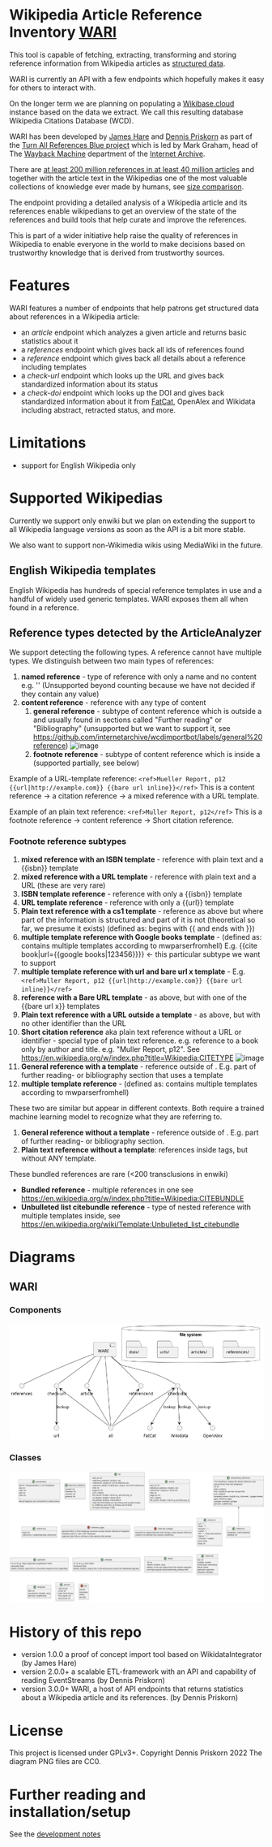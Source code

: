 # Wikipedia Article Reference Inventory [WARI](https://www.wikidata.org/wiki/Q117023013)
This tool is capable of fetching, extracting, transforming and storing 
reference information from Wikipedia articles as [structured data](https://www.wikidata.org/wiki/Q26813700). 

WARI is currently an API with a few endpoints which hopefully makes it easy for others
to interact with.

On the longer term we are planning on populating a [Wikibase.cloud](https://wikibase.cloud/) instance 
based on the data we extract. 
We call this resulting database Wikipedia Citations Database (WCD).

WARI has been developed by [James Hare](https://www.wikidata.org/wiki/Q23041486) 
and [Dennis Priskorn](https://www.wikidata.org/wiki/Q111016131) as part of the 
[Turn All References Blue project](https://www.wikidata.org/wiki/Q115136754) which is led by 
Mark Graham, head of The 
[Wayback Machine](https://www.wikidata.org/wiki/Q648266) department of the 
[Internet Archive](https://www.wikidata.org/wiki/Q461).

There are [at least 200 million references in at least 40 million articles](
https://ieeexplore.ieee.org/abstract/document/9908858) 
and together with the article text in the Wikipedias 
one of the most valuable collections of knowledge ever made by humans, 
see [size comparison](https://en.wikipedia.org/wiki/Wikipedia:Size_comparisons).

The endpoint providing a detailed analysis of a Wikipedia article and its references 
enable wikipedians to get an overview of the state of the references and 
build tools that help curate and improve the references. 

This is part of a wider initiative help raise the quality of references in 
Wikipedia to enable everyone in the world to make decisions 
based on trustworthy knowledge 
that is derived from trustworthy sources.

# Features
WARI features a number of endpoints that help patrons 
get structured data about references in a Wikipedia article:
* an _article_ endpoint which analyzes a given article and returns basic statistics about it 
* a _references_ endpoint which gives back all ids of references found
* a _reference_ endpoint which gives back all details about a reference including templates
* a _check-url_ endpoint which looks up the URL and gives back 
standardized information about its status
* a _check-doi_ endpoint which looks up the DOI and gives back 
standardized information about it from [FatCat](https://fatcat.wiki/), OpenAlex and Wikidata 
including abstract, retracted status, and more.

# Limitations
* support for English Wikipedia only

# Supported Wikipedias
Currently we support only enwiki but we plan on extending 
the support to all Wikipedia language versions as soon as the API is 
a bit more stable.

We also want to support non-Wikimedia wikis using MediaWiki in the future.

## English Wikipedia templates
English Wikipedia has hundreds of special reference templates in use 
and a handful of widely used generic templates. WARI exposes them all when found in a reference.

## Reference types detected by the ArticleAnalyzer
We support detecting the following types. A reference cannot have multiple types. 
We distinguish between two main types of references:
1)  **named reference** - type of reference with only a name and no content e.g. '<ref name="INE"/>' (Unsupported 
beyond counting because we have not decided if they contain any value)
2) **content reference** - reference with any type of content 
   1) **general reference** - subtype of content reference which is outside a <ref></ref> and usually found in 
   sections called "Further reading" or "Bibliography"
   (unsupported but we want to support it, see 
   https://github.com/internetarchive/wcdimportbot/labels/general%20reference)
    ![image](https://user-images.githubusercontent.com/68460690/208092363-ba4b5346-cad7-495e-8aff-1aa4f2f0161e.png)
   2) **footnote reference** - subtype of content reference which is inside a <ref> (supported partially, see below)

Example of a URL-template reference:
`<ref>Mueller Report, p12 {{url|http://example.com}} {{bare url inline}}</ref>`
This is a content reference -> a citation reference -> a mixed reference with a URL template. 

Example of an plain text reference:
`<ref>Muller Report, p12</ref>`
This is a footnote reference -> content reference -> Short citation reference. 

### Footnote reference subtypes
1) **mixed reference with an ISBN template** - reference with plain text and a {{isbn}} template
2) **mixed reference with a URL template** - reference with plain text and a URL (these are very rare)
3) **ISBN template reference** - reference with only a {{isbn}} template
4) **URL template reference** - reference with only a {{url}} template
5) **Plain text reference with a cs1 template** - reference as above but where part of the 
information is structured and part of it is not (theoretical so far, we presume it exists) 
(defined as: begins with {{ and ends with }})
6) **multiple template reference with Google books template** - 
(defined as: contains multiple templates according to mwparserfromhell) 
E.g. {{cite book|url={{google books|123456}}}} <- this particular subtype we want to support
7) **multiple template reference with url and bare url x template** - 
E.g. `<ref>Muller Report, p12 {{url|http://example.com}} {{bare url inline}}</ref>`
8) **reference with a Bare URL template** - as above, but with one of the {{bare url x}} templates 
9) **Plain text reference with a URL outside a template** - as above, but with no other identifier than the URL
10) **Short citation reference** aka plain text reference without a URL or identifier - 
special type of plain text reference. e.g. reference to a book only by author and title. e.g. "Muller Report, p12". 
See https://en.wikipedia.org/w/index.php?title=Wikipedia:CITETYPE
![image](https://user-images.githubusercontent.com/68460690/208091737-abc20b6e-8102-4acd-b0fa-409aa72d9ae8.png)
11) **General reference with a template** - reference outside of <ref>. 
E.g. part of further reading- or bibliography section that uses a template
12) **multiple template reference** - (defined as: contains multiple templates according to mwparserfromhell)

These two are similar but appear in different contexts. Both require a trained machine learning model to recognize 
what they are referring to.
1) **General reference without a template** - reference outside of <ref>. 
E.g. part of further reading- or bibliography section. 
2) **Plain text reference without a template**: references inside <ref> tags, but without ANY template. 

These bundled references are rare (<200 transclusions in enwiki)
* **Bundled reference** - multiple references in one <ref> see 
https://en.wikipedia.org/w/index.php?title=Wikipedia:CITEBUNDLE
* **Unbulleted list citebundle reference** - type of nested reference with multiple templates inside, 
see https://en.wikipedia.org/wiki/Template:Unbulleted_list_citebundle


# Diagrams
## WARI
### Components
![image](diagrams/wari/components.png)
### Classes
![image](diagrams/wari/classes.png)

# History of this repo
* version 1.0.0 a proof of concept import tool based on WikidataIntegrator (by James Hare)
* version 2.0.0+ a scalable ETL-framework with an API and capability of reading EventStreams (by Dennis Priskorn)
* version 3.0.0+ WARI, a host of API endpoints that returns statistics 
about a Wikipedia article and its references. (by Dennis Priskorn)

# License
This project is licensed under GPLv3+. Copyright Dennis Priskorn 2022
The diagram PNG files are CC0.

# Further reading and installation/setup
See the [development notes](DEVELOPMENT_NOTES.md)
